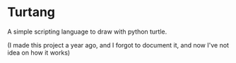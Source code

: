 # Turtang

A simple scripting language to draw with python turtle.



(I made this project a year ago, and I forgot to document it, and now I've not idea on how it works)
